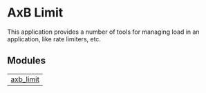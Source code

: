 

# AxB Limit #

This application provides a number of tools for managing
load in an application, like rate limiters, etc.


## Modules ##


<table width="100%" border="0" summary="list of modules">
<tr><td><a href="axb_limit.md" class="module">axb_limit</a></td></tr></table>


